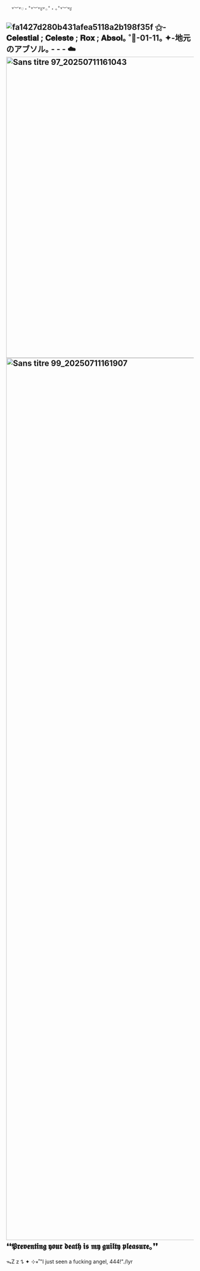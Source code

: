       ꒷︶꒷♡‧˚꒷︶꒷꒥꒷☆˚‧✧˚꒷︶꒷꒥
![fa1427d280b431afea5118a2b198f35f](https://github.com/user-attachments/assets/45f6ada5-2af1-4335-bf2a-190854be9aa1)
⚝-𝐂𝐞𝐥𝐞𝐬𝐭𝐢𝐚𝐥 ; 𝐂𝐞𝐥𝐞𝐬𝐭𝐞 ; 𝐑𝐨𝐱 ; 𝐀𝐛𝐬𝐨𝐥｡
˚🍰-01-11｡
✦-地元のアブソル｡ - - - ☁️
<img width="2571" height="809" alt="Sans titre 97_20250711161043" src="https://github.com/user-attachments/assets/0d4754b2-28a7-4bc0-a156-b55306205113" />
<img width="4494" height="2370" alt="Sans titre 99_20250711161907" src="https://github.com/user-attachments/assets/e3413bbc-b877-4c94-a674-2d7d9ae6e21f" />
❛❛𝕻𝖗𝖊𝖛𝖊𝖓𝖙𝖎𝖓𝖌 𝖞𝖔𝖚𝖗 𝖉𝖊𝖆𝖙𝖍 𝖎𝖘 𝖒𝖞 𝖌𝖚𝖎𝖑𝖙𝖞 𝖕𝖑𝖊𝖆𝖘𝖚𝖗𝖊｡❜❜
---------------------------------------
ᯓZ z 𐰁 ✦ ⊹⭒˚"I just seen a fucking angel, 444!"./lyr
